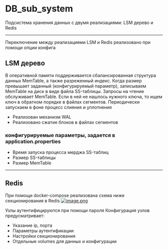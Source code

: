 # DB_sub_system
Подсистема хранения данных с двумя реализациями: LSM дерево и Redis

---

Переключение между реализациями LSM и Redis реализовано при помощи опции конфига

## LSM дерево

В оперативной памяти поддерживается сбалансированная структура данных MemTable, а также разреженный индекс.
Когда размер превышает заданный (конфигурируемый параметр), записываем MemTable на диск в виде файла SS-таблицы. 
Запросы на чтение обслуживает MemTable. Если в ней не нашлось нужного ключа, то ищем ключ в обратном порядке в файлах сегментов.
Периодически запускаем в фоне процесс слияния и уплотнения

- Реализован механизм WAL
-	Реализовано сжатие блоков в файлах сегментов
  
### конфигурируемые параметры, задается в application.properties
-	Время запуска процесса мерджа SS-таблиц
-	Размер SS-таблицы
-	Размер MemTable

---

## Redis

При помощи docker-compose реализована схема ниже секционирования в Redis
[![image.png](https://i.postimg.cc/QCVHkPmh/image.png)](https://postimg.cc/Fk5rhTwB)

Узлы аутентифицируются при помощи пароля
Конфигурация узлов предусматривает:
- Указание ip, порта
- Параметры аутентификации
- Настройки секционирования
- Отдельные volumes для данных и конфигурации




